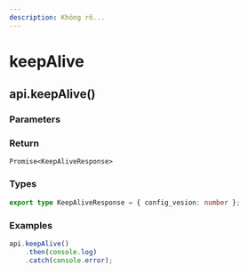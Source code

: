 ```yaml
---
description: Không rõ...
---
```


# keepAlive

## api.keepAlive()

### Parameters

### Return

`Promise<KeepAliveResponse>`

### Types

```typescript
export type KeepAliveResponse = { config_vesion: number };
```

### Examples

```javascript
api.keepAlive()
    .then(console.log)
    .catch(console.error);
```
